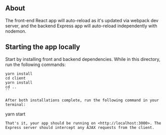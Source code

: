 ## About

The front-end React app will auto-reload as it's updated via webpack dev server, and the backend Express app will auto-reload independently with nodemon.

## Starting the app locally

Start by installing front and backend dependencies. While in this directory, run the following commands:

```
yarn install
cd client
yarn install
cd ..
``

After both installations complete, run the following command in your terminal:
```

yarn start

```
That's it, your app should be running on <http://localhost:3000>. The Express server should intercept any AJAX requests from the client.
```
